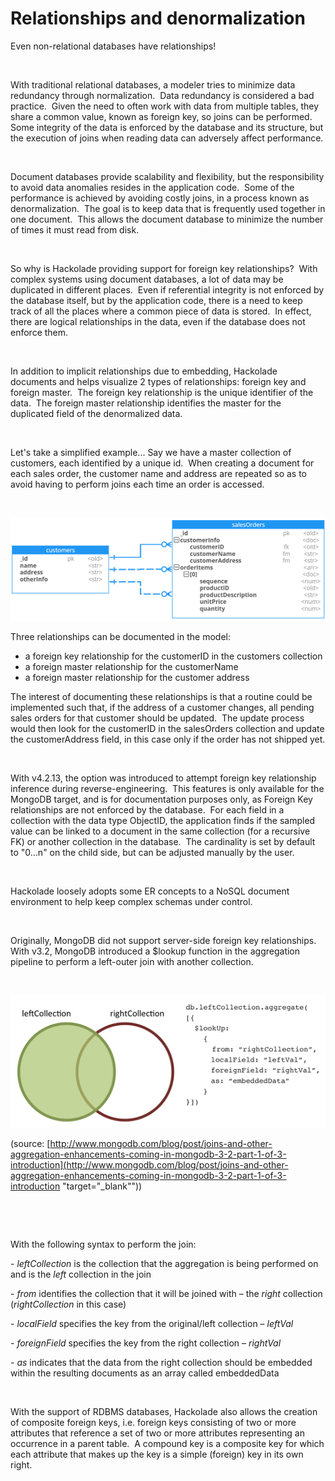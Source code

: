 # Relationships and denormalization

Even non-relational databases have relationships\!

&nbsp;

With traditional relational databases, a modeler tries to minimize data redundancy through normalization.&nbsp; Data redundancy is considered a bad practice.&nbsp; Given the need to often work with data from multiple tables, they share a common value, known as foreign key, so joins can be performed.&nbsp; Some integrity of the data is enforced by the database and its structure, but the execution of joins when reading data can adversely affect performance.

&nbsp;

Document databases provide scalability and flexibility, but the responsibility to avoid data anomalies resides in the application code.&nbsp; Some of the performance is achieved by avoiding costly joins, in a process known as denormalization.&nbsp; The goal is to keep data that is frequently used together in one document.&nbsp; This allows the document database to minimize the number of times it must read from disk.

&nbsp;

So why is Hackolade providing support for foreign key relationships?&nbsp; With complex systems using document databases, a lot of data may be duplicated in different places.&nbsp; Even if referential integrity is not enforced by the database itself, but by the application code, there is a need to keep track of all the places where a common piece of data is stored.&nbsp; In effect, there are logical relationships in the data, even if the database does not enforce them.

&nbsp;

In addition to implicit relationships due to embedding, Hackolade documents and helps visualize 2 types of relationships: foreign key and foreign master.&nbsp; The foreign key relationship is the unique identifier of the data.&nbsp; The foreign master relationship identifies the master for the duplicated field of the denormalized data.&nbsp; &nbsp;

&nbsp;

Let's take a simplified example... Say we have a master collection of customers, each identified by a unique id.&nbsp; When creating a document for each sales order, the customer name and address are repeated so as to avoid having to perform joins each time an order is accessed. &nbsp;

&nbsp;

![Relationships and denormalization](<lib/Relationships%20and%20denormalization.png>)

Three relationships can be documented in the model:

* a foreign key relationship for the customerID in the customers collection
* a foreign master relationship for the customerName
* a foreign master relationship for the customer address

The interest of documenting these relationships is that a routine could be implemented such that, if the address of a customer changes, all pending sales orders for that customer should be updated.&nbsp; The update process would then look for the customerID in the salesOrders collection and update the customerAddress field, in this case only if the order has not shipped yet.

&nbsp;

With v4.2.13, the option was introduced to attempt foreign key relationship inference during reverse-engineering.&nbsp; This features is only available for the MongoDB target, and is for documentation purposes only, as Foreign Key relationships are not enforced by the database.&nbsp; For each field in a collection with the data type ObjectID, the application finds if the sampled value can be linked to a document in the same collection (for a recursive FK) or another collection in the database.&nbsp; The cardinality is set by default to "0...n" on the child side, but can be adjusted manually by the user.

&nbsp;

Hackolade loosely adopts some ER concepts to a NoSQL document environment to help keep complex schemas under control.

&nbsp;

Originally, MongoDB did not support server-side foreign key relationships.&nbsp; With v3.2, MongoDB introduced a $lookup function in the aggregation pipeline to perform a left-outer join with another collection.

&nbsp;

![MongoDB left-outer join](<lib/MongoDB%20left-outer%20join.png>)

(source: [http://www.mongodb.com/blog/post/joins-and-other-aggregation-enhancements-coming-in-mongodb-3-2-part-1-of-3-introduction](<http://www.mongodb.com/blog/post/joins-and-other-aggregation-enhancements-coming-in-mongodb-3-2-part-1-of-3-introduction> "target=\"\_blank\""))

&nbsp;

&nbsp;

With the following syntax to perform the join:

\- *leftCollection* is the collection that the aggregation is being performed on and is the *left* collection in the join

\- *from* identifies the collection that it will be joined with – the *right* collection (*rightCollection* in this case)

\- *localField* specifies the key from the original/left collection – *leftVal*

\- *foreignField* specifies the key from the right collection – *rightVal*

\- *as* indicates that the data from the right collection should be embedded within the resulting documents as an array called embeddedData

&nbsp;

With the support of RDBMS databases, Hackolade also allows the creation of composite foreign keys, i.e. foreign keys consisting of two or more attributes that reference a set of two or more attributes representing an occurrence in a parent table.&nbsp; A compound key is a composite key for which each attribute that makes up the key is a simple (foreign) key in its own right.

